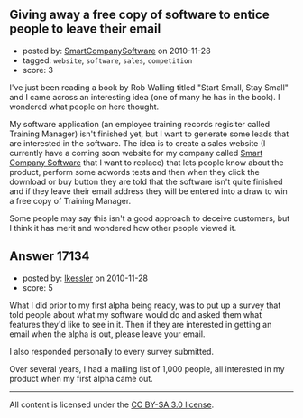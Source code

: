 ## Giving away a free copy of software to entice people to leave their email

- posted by: [SmartCompanySoftware](https://stackexchange.com/users/-1/1629-smartcompanysoftware) on 2010-11-28
- tagged: `website`, `software`, `sales`, `competition`
- score: 3

I've just been reading a book by Rob Walling titled "Start Small, Stay Small" and I came across an interesting idea (one of many he has in the book). I wondered what people on here thought.

My software application (an employee training records regisiter called Training Manager) isn't finished yet, but I want to generate some leads that are interested in the software. The idea is to create a sales website (I currently have a coming soon website for my company called [Smart Company Software][1] that I want to replace) that lets people know about the product, perform some adwords tests and then when they click the download or buy button they are told that the software isn't quite finished and if they leave their email address they will be entered into a draw to win a free copy of Training Manager.

Some people may say this isn't a good approach to deceive customers, but I think it has merit and wondered how other people viewed it.


  [1]: http://www.smartcompanysoftware.com


## Answer 17134

- posted by: [lkessler](https://stackexchange.com/users/-1/1491-lkessler) on 2010-11-28
- score: 5

What I did prior to my first alpha being ready, was to put up a survey that told people about what my software would do and asked them what features they'd like to see in it. Then if they are interested in getting an email when the alpha is out, please leave your email.

I also responded personally to every survey submitted.

Over several years, I had a mailing list of 1,000 people, all interested in my product when my first alpha came out.



---

All content is licensed under the [CC BY-SA 3.0 license](https://creativecommons.org/licenses/by-sa/3.0/).
